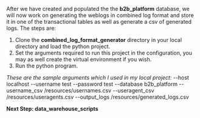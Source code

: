 After we have created and populated the the **b2b_platform** database, we will now work on generating the weblogs in combined log format and store it in one of the transactional tables as well as generate a csv of generated logs. The steps are:

1) Clone the **combined_log_format_generator** directory in your local directory and load the python project.
2) Set the arguments required to run this project in the configuration, you may as well create the virtual environment if you wish.
3) Run the python program. 

_These are the sample arguments which I used in my local project:_
--host
localhost
--username
test
--password
test
--database
b2b_platform
--username_csv
/resources/usernames.csv
--useragent_csv
/resources/useragents.csv
--output_logs
/resources/generated_logs.csv

**Next Step: data_warehouse_scripts**
